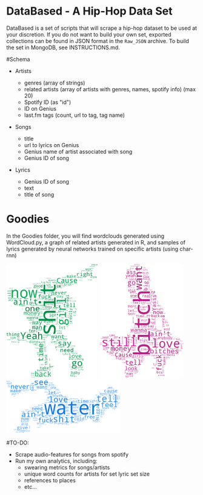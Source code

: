 DataBased - A Hip-Hop Data Set
==============================
DataBased is a set of scripts that will scrape a hip-hop dataset to be used at your discretion. 
If you do not want to build your own set, exported collections can be found in JSON format in the `Raw_JSON` archive. 
To build the set in MongoDB, see INSTRUCTIONS.md.

#Schema
- Artists
  - genres (array of strings)
  - related artists (array of artists with genres, names, spotify info) (max 20)
  - Spotify ID (as "id")
  - ID on Genius
  - last.fm tags (count, url to tag, tag name)

- Songs
  - title
  - url to lyrics on Genius
  - Genius name of artist associated with song
  - Genius ID of song

- Lyrics
  - Genius ID of song
  - text
  - title of song

# Goodies
In the Goodies folder, you will find wordclouds generated using WordCloud.py, a graph of related artists generated in R, and  samples of lyrics generated by neural networks trained on specific artists (using char-rnn)

![Drake](/Goodies/drake_small.png)
![Nicki](/Goodies/nicki_small.png)
![Mick](/Goodies/mick_small.png)

#TO-DO:
  - Scrape audio-features for songs from spotify
  - Run my own analytics, including:
    - swearing metrics for songs/artists
    - unique word counts for artists for set lyric set size
    - references to places
    - etc...
